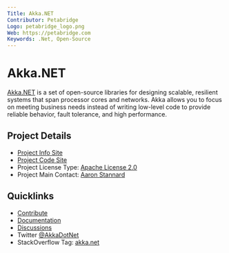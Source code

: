```yaml
---
Title: Akka.NET
Contributor: Petabridge
Logo: petabridge_logo.png
Web: https://petabridge.com
Keywords: .Net, Open-Source
---
```

# Akka.NET

[Akka.NET](https://getakka.net) is a set of open-source libraries for designing scalable, resilient systems that span processor cores and networks. Akka allows you to focus on meeting business needs instead of writing low-level code to provide reliable behavior, fault tolerance, and high performance.

## Project Details
* [Project Info Site](https://getakka.net/) 
* [Project Code Site](https://github.com/akkadotnet/akka.net)
* Project License Type: [Apache License 2.0](https://github.com/akkadotnet/akka.net/blob/dev/LICENSE)
* Project Main Contact: [Aaron Stannard](https://github.com/Aaronontheweb)

## Quicklinks

* [Contribute](https://github.com/akkadotnet/akka.net/blob/dev/CONTRIBUTING.md) 
* [Documentation](https://getakka.net/articles/intro/what-is-akka.html)
* [Discussions](https://gitter.im/akkadotnet/akka.net)
* Twitter [@AkkaDotNet](https://twitter.com/AkkaDotNet)
* StackOverflow Tag: [akka.net](https://stackoverflow.com/questions/tagged/akka.net)
